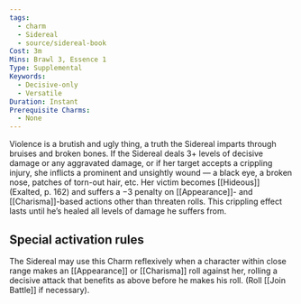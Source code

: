 ```yaml
---
tags:
  - charm
  - Sidereal
  - source/sidereal-book
Cost: 3m
Mins: Brawl 3, Essence 1
Type: Supplemental
Keywords:
  - Decisive-only
  - Versatile
Duration: Instant
Prerequisite Charms:
  - None
---
```

Violence is a brutish and ugly thing, a truth the Sidereal imparts through bruises and broken bones. If the Sidereal deals 3+ levels of decisive damage or any aggravated damage, or if her target accepts a crippling injury, she inflicts a prominent and unsightly wound — a black eye, a broken nose, patches of torn-out hair, etc. Her victim becomes [[Hideous]] (Exalted, p. 162) and suffers a −3 penalty on [[Appearance]]- and [[Charisma]]-based actions other than threaten rolls. This crippling effect lasts until he’s healed all levels of damage he suffers from. 

## Special activation rules

The Sidereal may use this Charm reflexively when a character within close range makes an [[Appearance]] or [[Charisma]] roll against her, rolling a decisive attack that benefits as above before he makes his roll. (Roll [[Join Battle]] if necessary).